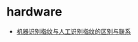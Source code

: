 hardware
=========================

- [机器识别指纹与人工识别指纹的区别与联系](http://b2museum.cdstm.cn/identification/zwsb-relative1.htm)